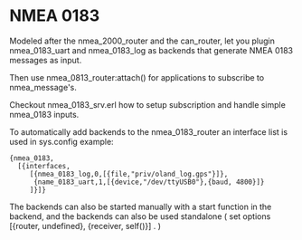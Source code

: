 # NMEA 0183

Modeled after the nmea_2000_router and the can_router,
let you plugin nmea_0183_uart and nmea_0183_log as backends
that generate NMEA 0183 messages as input.

Then use nmea_0813_router:attach() for applications
to subscribe to nmea_message's.

Checkout nmea_0183_srv.erl how to setup subscription and
handle simple nmea_0183 inputs.

To automatically add backends to the nmea_0183_router an
interface list is used in sys.config example:

    {nmea_0183,
      [{interfaces,
         [{nmea_0183_log,0,[{file,"priv/oland_log.gps"}]},
          {name_0183_uart,1,[{device,"/dev/ttyUSB0"},{baud, 4800}]}
         ]}]}

The backends can also be started manually with a start function
in the backend, and the backends can also be used standalone
( set options [{router, undefined}, {receiver, self()}] . )
